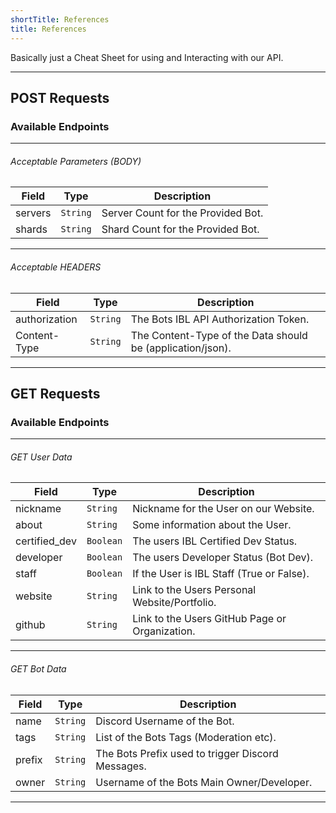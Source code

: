 ```yaml
---
shortTitle: References
title: References
---
```


Basically just a Cheat Sheet for using and Interacting with our API.

--- 

## POST Requests

### Available Endpoints

<Route method="POST" path="/bot/:botid" auth /> 

---

###### Acceptable Parameters (BODY)
| Field     | Type        | Description                                                                        |
| --------- | ----------- | ---------------------------------------------------------------------------------- |
| servers   | `String`    | Server Count for the Provided Bot.                                                 |
| shards    | `String`    | Shard Count for the Provided Bot.                                                  |

--- 

###### Acceptable HEADERS
| Field     | Type        | Description                                                                        |
| --------- | ----------- | ---------------------------------------------------------------------------------- |
| authorization   | `String`    | The Bots IBL API Authorization Token.                                        |
| Content-Type    | `String`    | The Content-Type of the Data should be (application/json).                                            |

---

## GET Requests

### Available Endpoints

<Route method="GET" path="/user/:userID" /> 

<Route method="GET" path="/bot/:botID" /> 

---

###### GET User Data
| Field     | Type        | Description                                                                                         |
| --------- | ----------- | --------------------------------------------------------------------------------------------------- |
| nickname  | `String`    | Nickname for the User on our Website.                                                 |
| about     | `String`    | Some information about the User.                                                   |
| certified_dev | `Boolean` | The users IBL Certified Dev Status.                                                                   |
| developer | `Boolean`    | The users Developer Status (Bot Dev).                                                               |
| staff     | `Boolean`    | If the User is IBL Staff (True or False).                                                               |
| website   | `String`     | Link to the Users Personal Website/Portfolio.                                                               |
| github     | `String`    | Link to the Users GitHub Page or Organization.                                                               |

--- 

###### GET Bot Data
| Field     | Type        | Description                                                                                         |
| --------- | ----------- | --------------------------------------------------------------------------------------------------- |
| name      | `String`    | Discord Username of the Bot.                                                         |
| tags      | `String`    | List of the Bots Tags (Moderation etc).                                                   |
| prefix    | `String`    | The Bots Prefix used to trigger Discord Messages.                                                                   |
| owner     | `String`    | Username of the Bots Main Owner/Developer.                                                               |

---
